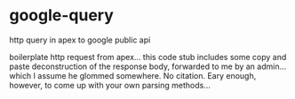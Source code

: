 # google-query
http query in apex to google public api

boilerplate http request from apex... this code stub includes some copy and paste deconstruction of the response body, forwarded to me by an admin... which I assume he glommed somewhere.  No citation.  Eary enough, however, to come up with your own parsing methods...
